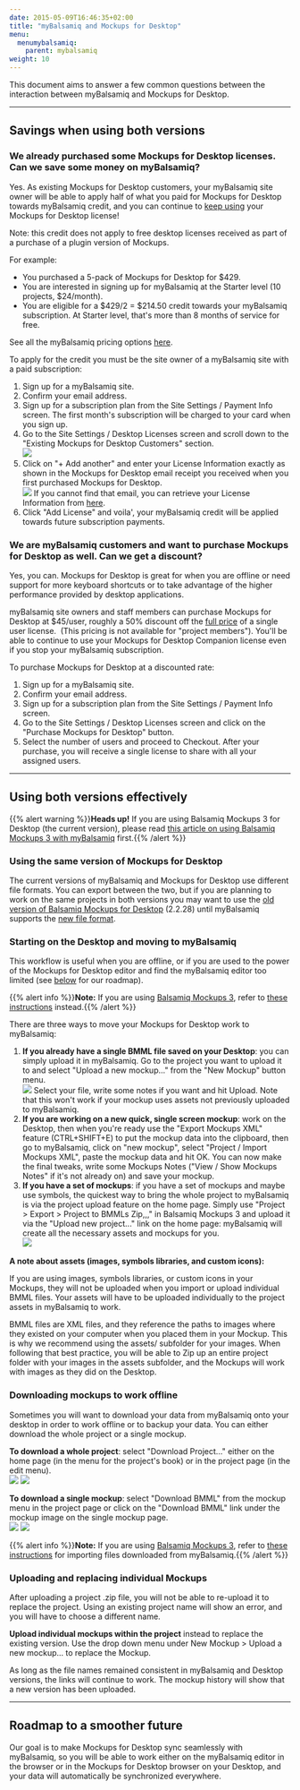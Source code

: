 ```yaml
---
date: 2015-05-09T16:46:35+02:00
title: "myBalsamiq and Mockups for Desktop"
menu:
  menumybalsamiq:
    parent: mybalsamiq
weight: 10
---
```


This document aims to answer a few common questions between the interaction between myBalsamiq and Mockups for Desktop.

* * *

## Savings when using both versions

### We already purchased some Mockups for Desktop licenses. Can we save some money on myBalsamiq?

Yes. As existing Mockups for Desktop customers, your myBalsamiq site owner will be able to apply half of what you paid for Mockups for Desktop towards myBalsamiq credit, and you can continue to [keep using](http://support.balsamiq.com/customer/portal/articles/1485219#when) your Mockups for Desktop license!

Note: this credit does not apply to free desktop licenses received as part of a purchase of a plugin version of Mockups.

For example:

*   You purchased a 5-pack of Mockups for Desktop for $429.
*   You are interested in signing up for myBalsamiq at the Starter level (10 projects, $24/month).
*   You are eligible for a $429/2 = $214.50 credit towards your myBalsamiq subscription. At Starter level, that's more than 8 months of service for free.

See all the myBalsamiq pricing options [here](https://balsamiq.com/buy/#myb).

To apply for the credit you must be the site owner of a myBalsamiq site with a paid subscription:

1.  Sign up for a myBalsamiq site.
2.  Confirm your email address.
3.  Sign up for a subscription plan from the Site Settings / Payment Info screen. The first month's subscription will be charged to your card when you sign up.
4.  Go to the Site Settings / Desktop Licenses screen and scroll down to the "Existing Mockups for Desktop Customers" section.  
    ![](https://media.balsamiq.com/img/support/docs/myb/apply1.png)
5.  Click on "+ Add another" and enter your License Information exactly as shown in the Mockups for Desktop email receipt you received when you first purchased Mockups for Desktop.  
    ![](https://media.balsamiq.com/img/support/docs/myb/apply2.png)
    If you cannot find that email, you can retrieve your License Information from [here](http://scripts.balsamiq.com/lostkey.php).
6.  Click "Add License" and voila', your myBalsamiq credit will be applied towards future subscription payments.

### We are myBalsamiq customers and want to purchase Mockups for Desktop as well. Can we get a discount?

Yes, you can. Mockups for Desktop is great for when you are offline or need support for more keyboard shortcuts or to take advantage of the higher performance provided by desktop applications.

myBalsamiq site owners and staff members can purchase Mockups for Desktop at $45/user, roughly a 50% discount off the [full price](https://balsamiq.com/buy) of a single user license.  (This pricing is not available for "project members"). You'll be able to continue to use your Mockups for Desktop Companion license even if you stop your myBalsamiq subscription.

To purchase Mockups for Desktop at a discounted rate:

1.  Sign up for a myBalsamiq site.
2.  Confirm your email address.
3.  Sign up for a subscription plan from the Site Settings / Payment Info screen.
4.  Go to the Site Settings / Desktop Licenses screen and click on the "Purchase Mockups for Desktop" button.
5.  Select the number of users and proceed to Checkout. After your purchase, you will receive a single license to share with all your assigned users.

* * *

## Using both versions effectively

{{% alert warning %}}**Heads up!** If you are using Balsamiq Mockups 3 for Desktop (the current version), please read [this article on using Balsamiq Mockups 3 with myBalsamiq](/mybalsamiq/mybandb3/) first.{{% /alert %}}

### Using the same version of Mockups for Desktop 

The current versions of myBalsamiq and Mockups for Desktop use different file formats. You can export between the two, but if you are planning to work on the same projects in both versions you may want to use the [old version of Balsamiq Mockups for Desktop](https://balsamiq.com/download/archives/?prefix=mockups-desktop/2.2.28/) (2.2.28) until myBalsamiq supports the [new file format](https://docs.balsamiq.com/desktop/transition/).

### Starting on the Desktop and moving to myBalsamiq

This workflow is useful when you are offline, or if you are used to the power of the Mockups for Desktop editor and find the myBalsamiq editor too limited (see [below](#roadmap) for our roadmap).

{{% alert info %}}**Note:** If you are using [Balsamiq Mockups 3](https://docs.balsamiq.com/desktop/intro/), refer to [these instructions](https://docs.balsamiq.com/desktop/exporting/) instead.{{% /alert %}}

There are three ways to move your Mockups for Desktop work to myBalsamiq:

1.  **If you already have a single BMML file saved on your Desktop**: you can simply upload it in myBalsamiq. Go to the project you want to upload it to and select "Upload a new mockup..." from the "New Mockup" button menu.  
    ![](https://media.balsamiq.com/img/support/docs/myb/uploadnewmockup.png)
    Select your file, write some notes if you want and hit Upload. Note that this won't work if your mockup uses assets not previously uploaded to myBalsamiq.
2.  **If you are working on a new quick, single screen mockup**: work on the Desktop, then when you're ready use the "Export Mockups XML" feature (CTRL+SHIFT+E) to put the mockup data into the clipboard, then go to myBalsamiq, click on "new mockup", select "Project / Import Mockups XML", paste the mockup data and hit OK. You can now make the final tweaks, write some Mockups Notes ("View / Show Mockups Notes" if it's not already on) and save your mockup.
3.  **If you have a set of mockups**: if you have a set of mockups and maybe use symbols, the quickest way to bring the whole project to myBalsamiq is via the project upload feature on the home page. Simply use "Project > Export > Project to BMMLs Zip,,," in Balsamiq Mockups 3 and upload it via the "Upload new project..." link on the home page: myBalsamiq will create all the necessary assets and mockups for you.  
    ![](https://media.balsamiq.com/img/support/docs/myb/uploadproject.png)

**A note about assets (images, symbols libraries, and custom icons):**

If you are using images, symbols libraries, or custom icons in your Mockups, they will not be uploaded when you import or upload individual BMML files. Your assets will have to be uploaded individually to the project assets in myBalsamiq to work.

BMML files are XML files, and they reference the paths to images where they existed on your computer when you placed them in your Mockup. This is why we recommend using the assets/ subfolder for your images. When following that best practice, you will be able to Zip up an entire project folder with your images in the assets subfolder, and the Mockups will work with images as they did on the Desktop.

### Downloading mockups to work offline

Sometimes you will want to download your data from myBalsamiq onto your desktop in order to work offline or to backup your data. You can either download the whole project or a single mockup.

**To download a whole project**: select "Download Project..." either on the home page (in the menu for the project's book) or in the project page (in the edit menu).  
![](https://media.balsamiq.com/img/support/docs/myb/downloadprojecthome.png) ![](https://media.balsamiq.com/img/support/docs/myb/downloadproject.png)

**To download a single mockup**: select "Download BMML" from the mockup menu in the project page or click on the "Download BMML" link under the mockup image on the single mockup page.  
![](https://media.balsamiq.com/img/support/docs/myb/downloadmockup1.png) ![](https://media.balsamiq.com/img/support/docs/myb/downloadmockup2.png)

{{% alert info %}}**Note:** If you are using [Balsamiq Mockups 3](https://docs.balsamiq.com/desktop/intro/), refer to [these instructions](https://docs.balsamiq.com/desktop/importing/#importing-mockups-from-a-previous-version-bmml-files) for importing files downloaded from myBalsamiq.{{% /alert %}}

### Uploading and replacing individual Mockups

After uploading a project .zip file, you will not be able to re-upload it to replace the project. Using an existing project name will show an error, and you will have to choose a different name.

**Upload individual mockups within the project** instead to replace the existing version. Use the drop down menu under New Mockup > Upload a new mockup... to replace the Mockup.

As long as the file names remained consistent in myBalsamiq and Desktop versions, the links will continue to work. The mockup history will show that a new version has been uploaded.

* * *

## Roadmap to a smoother future

Our goal is to make Mockups for Desktop sync seamlessly with myBalsamiq, so you will be able to work either on the myBalsamiq editor in the browser or in the Mockups for Desktop browser on your Desktop, and your data will automatically be synchronized everywhere.